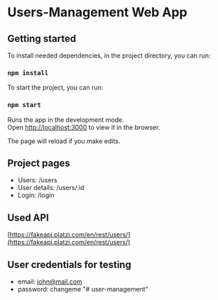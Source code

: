 # Users-Management Web App

## Getting started

To install needed dependencies, in the project directory, you can run:

### `npm install`

To start the project, you can run:

### `npm start`

Runs the app in the development mode.\
Open [http://localhost:3000](http://localhost:3000) to view it in the browser.

The page will reload if you make edits.

## Project pages

- Users: /users
- User details: /users/:id
- Login: /login

## Used API

[https://fakeapi.platzi.com/en/rest/users/](https://fakeapi.platzi.com/en/rest/users/)

## User credentials for testing

- email: john@mail.com
- password: changeme
"# user-management" 
